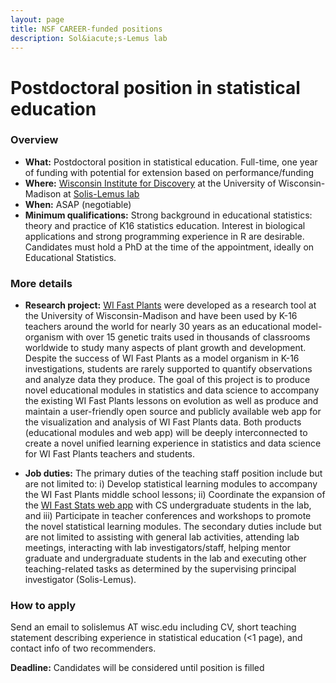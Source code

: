 ```yaml
---
layout: page
title: NSF CAREER-funded positions
description: Sol&iacute;s-Lemus lab
---
```


# Postdoctoral position in statistical education

### Overview 

- **What:** Postdoctoral position in statistical education. Full-time, one year of funding with potential for extension based on performance/funding
- **Where:** [Wisconsin Institute for Discovery](https://wid.wisc.edu) at the University of Wisconsin-Madison at [Solis-Lemus lab](https://solislemuslab.github.io/)
- **When:** ASAP (negotiable)
- **Minimum qualifications:** Strong background in educational statistics: theory and practice of K16 statistics education. Interest in biological applications and strong programming experience in R are desirable. Candidates must hold a PhD at the time of the appointment, ideally on Educational Statistics.

### More details

- **Research project:** [WI Fast Plants](https://fastplants.org/) were developed as a research tool at the University of Wisconsin-Madison and have been used by K-16 teachers around the world for nearly 30 years as an educational model-organism with over 15 genetic traits used in thousands of classrooms worldwide to study many aspects of plant growth and development. Despite the success of WI Fast Plants as a model organism in K-16 investigations, students are rarely supported to quantify observations and analyze data they produce. The goal of this project is to produce novel educational modules in statistics and data science to accompany the existing WI Fast Plants lessons on evolution as well as produce and maintain a user-friendly open source and publicly available web app for the visualization and analysis of WI Fast Plants data. Both products (educational modules and web app) will be deeply interconnected to create a novel unified learning experience in statistics and data science for WI Fast Plants teachers and students.

- **Job duties:** The primary duties of the teaching staff position include but are not limited to: i) Develop statistical learning modules to accompany the WI Fast Plants middle school lessons; ii) Coordinate the expansion of the [WI Fast Stats web app](https://wi-fast-stats.wid.wisc.edu/) with CS undergraduate students in the lab, and iii) Participate in teacher conferences and workshops to promote the novel statistical learning modules. The secondary duties include but are not limited to assisting with general lab activities, attending lab meetings, interacting with lab investigators/staff, helping mentor graduate and undergraduate students in the lab and executing other teaching-related tasks as determined by the supervising principal investigator (Solis-Lemus).

### How to apply
Send an email to solislemus AT wisc.edu including CV, short teaching statement describing experience in statistical education (<1 page), and contact info of two recommenders.

**Deadline:** Candidates will be considered until position is filled
